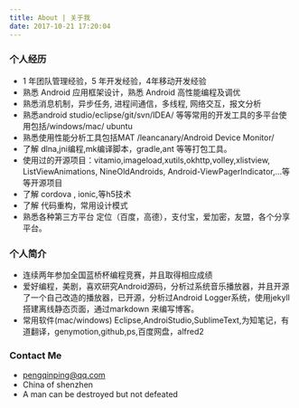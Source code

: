 ```yaml
---
title: About | 关于我
date: 2017-10-21 17:20:04
---
```

### 个人经历 
* 1 年团队管理经验，5 年开发经验，4年移动开发经验
* 熟悉 Android 应用框架设计，熟悉 Android 高性能编程及调优
* 熟悉消息机制，异步任务, 进程间通信，多线程, 网络交互，报文分析
* 熟悉android studio/eclipse/git/svn/IDEA/ 等等常用的开发工具的多平台使用包括/windows/mac/ ubuntu
* 熟悉使用性能分析工具包括MAT /leancanary/Android Device Monitor/
* 了解 dlna,jni编程,mk编译脚本，gradle,ant 等等打包工具。
* 使用过的开源项目：vitamio,imageload,xutils,okhttp,volley,xlistview, ListViewAnimations, NineOldAndroids, Android-ViewPagerIndicator,…等等开源项目
* 了解 cordova , ionic,等h5技术
* 了解 代码重构，常用设计模式
* 熟悉各种第三方平台 定位（百度，高德），支付宝，爱加密，友盟，各个分享平台。

### 个人简介
* 连续两年参加全国蓝桥杯编程竞赛，并且取得相应成绩
* 爱好编程，美剧，喜欢研究Android源码，分析过系统音乐播放器，并且开源了一个自己改造的播放器，已开源，分析过Android Logger系统，使用jekyll 搭建离线静态页面，通过markdown 来编写博客。
* 常用软件(mac/windows) Eclipse,AndroiStudio,SublimeText,为知笔记，有道翻译，genymotion,github,ps,百度网盘，alfred2

### Contact Me
* <i class="fa fa-envelope" aria-hidden="true"></i> <a href="mailto:pengqinping@qq.com">pengqinping@qq.com</a>
* <i class="fa fa-location-arrow" aria-hidden="true"></i> China of shenzhen
* <i class="fa fa-diamond" aria-hidden="true"></i> A man can be destroyed but not defeated